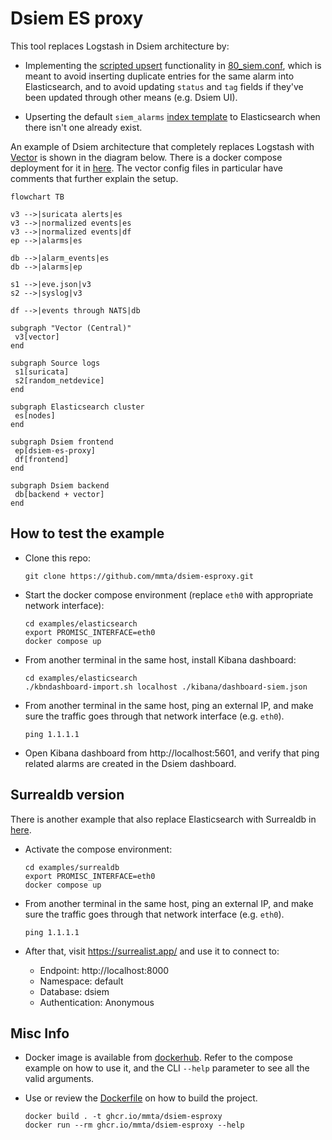 # Dsiem ES proxy

This tool replaces Logstash in Dsiem architecture by:

- Implementing the [scripted upsert](https://www.elastic.co/guide/en/elasticsearch/reference/current/docs-update.html#scripted_upsert) functionality in [80_siem.conf](https://github.com/defenxor/dsiem-rs/blob/90945c2f5d5be15070b74d5a71f7dca6eff919ea/deployments/docker/conf/logstash/conf.d/80_siem.conf#L119), which is meant to avoid inserting duplicate entries for the same alarm into Elasticsearch, and to avoid updating `status` and `tag` fields if they've been updated through other means (e.g. Dsiem UI).

- Upserting the default `siem_alarms` [index template](https://github.com/defenxor/dsiem-rs/blob/master/deployments/docker/conf/logstash/index-template.d/es7/siem_alarms-template.json) to Elasticsearch when there isn't one already exist.

An example of Dsiem architecture that completely replaces Logstash with [Vector](https://vector.dev/) is shown in the diagram below. There is a docker compose deployment for it in [here](./examples/elasticsearch/). The vector config files in particular have comments that further explain the setup.

```mermaid
flowchart TB

v3 -->|suricata alerts|es
v3 -->|normalized events|es
v3 -->|normalized events|df
ep -->|alarms|es

db -->|alarm_events|es
db -->|alarms|ep

s1 -->|eve.json|v3
s2 -->|syslog|v3

df -->|events through NATS|db

subgraph "Vector (Central)"
 v3[vector]
end

subgraph Source logs
 s1[suricata]
 s2[random_netdevice]
end

subgraph Elasticsearch cluster
 es[nodes]
end

subgraph Dsiem frontend
 ep[dsiem-es-proxy]
 df[frontend]
end

subgraph Dsiem backend
 db[backend + vector]
end

```

## How to test the example

- Clone this repo:

  ```shell
  git clone https://github.com/mmta/dsiem-esproxy.git
  ```
- Start the docker compose environment (replace `eth0` with appropriate network interface):
  ```shell
  cd examples/elasticsearch
  export PROMISC_INTERFACE=eth0
  docker compose up
  ```
- From another terminal in the same host, install Kibana dashboard:
  ```shell
  cd examples/elasticsearch
  ./kbndashboard-import.sh localhost ./kibana/dashboard-siem.json 
  ```
- From another terminal in the same host, ping an external IP, and make sure the traffic goes through that network interface (e.g. `eth0`).
  ```shell
  ping 1.1.1.1
  ```
- Open Kibana dashboard from http://localhost:5601, and verify that ping related alarms are created in the Dsiem dashboard.

## Surrealdb version

There is another example that also replace Elasticsearch with Surrealdb in [here](./examples/surrealdb/).

- Activate the compose environment: 

  ```shell
  cd examples/surrealdb
  export PROMISC_INTERFACE=eth0
  docker compose up
  ```

- From another terminal in the same host, ping an external IP, and make sure the traffic goes through that network interface (e.g. `eth0`).

  ```shell
  ping 1.1.1.1
  ```

- After that, visit https://surrealist.app/ and use it to connect to:

  - Endpoint: http://localhost:8000
  - Namespace: default
  - Database: dsiem
  - Authentication: Anonymous

## Misc Info

- Docker image is available from [dockerhub](https://hub.docker.com/r/mmta/dsiem-esproxy). Refer to the compose example on how to use it, and the CLI `--help` parameter to see all the valid arguments.

- Use or review the [Dockerfile](./Dockerfile) on how to build the project.
  ```shell
  docker build . -t ghcr.io/mmta/dsiem-esproxy
  docker run --rm ghcr.io/mmta/dsiem-esproxy --help
  ```
